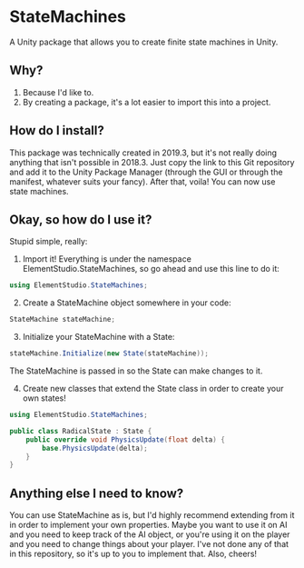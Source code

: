 # StateMachines

A Unity package that allows you to create finite state machines in Unity.

## Why?

1. Because I'd like to.
2. By creating a package, it's a lot easier to import this into a project.

## How do I install?

This package was technically created in 2019.3, but it's not really doing anything that isn't possible in 2018.3. Just copy the link to this Git repository and add it to the Unity Package Manager (through the GUI or through the manifest, whatever suits your fancy). After that, voila! You can now use state machines.

## Okay, so how do I use it?

Stupid simple, really:

1. Import it! Everything is under the namespace ElementStudio.StateMachines, so go ahead and use this line to do it:

```C#
using ElementStudio.StateMachines;
```

2. Create a StateMachine object somewhere in your code:

```C#
StateMachine stateMachine;
```

3. Initialize your StateMachine with a State:

```C#
stateMachine.Initialize(new State(stateMachine));
```

The StateMachine is passed in so the State can make changes to it.

4. Create new classes that extend the State class in order to create your own states!

```C#
using ElementStudio.StateMachines;

public class RadicalState : State {
    public override void PhysicsUpdate(float delta) {
        base.PhysicsUpdate(delta);
    }
}
```

## Anything else I need to know?

You can use StateMachine as is, but I'd highly recommend extending from it in order to implement your own properties. Maybe you want to use it on AI and you need to keep track of the AI object, or you're using it on the player and you need to change things about your player. I've not done any of that in this repository, so it's up to you to implement that. Also, cheers!

